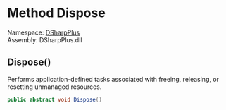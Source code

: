 # Method Dispose

Namespace: [DSharpPlus](DSharpPlus.md)  
Assembly: DSharpPlus.dll

## <a id="DSharpPlus_BaseExtension_Dispose"></a>Dispose\(\)

Performs application-defined tasks associated with freeing, releasing, or resetting unmanaged resources.

```csharp
public abstract void Dispose()
```

